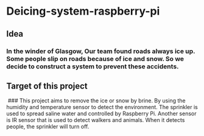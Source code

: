 Deicing-system-raspberry-pi
=============

## Idea
  
  ### In the winder of Glasgow, Our team found roads always ice up. Some people slip on roads because of ice and snow. So we decide to construct a system to prevent these accidents.
  
## Target of this project  
  
  ###  This project aims to remove the ice or snow by brine. By using the humidity and temperature sensor to detect the environment. The sprinkler is used to spread saline water and controlled by Raspberry Pi. Another sensor is IR sensor that is used to detect walkers and animals. When it detects people, the sprinkler will turn off.
  
  
